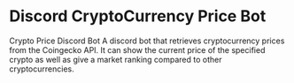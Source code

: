 # Discord CryptoCurrency Price Bot

Crypto Price Discord Bot
A discord bot that retrieves cryptocurrency prices from the Coingecko API. It can show the current price of the specified crypto as well as give a market ranking compared to other cryptocurrencies.
